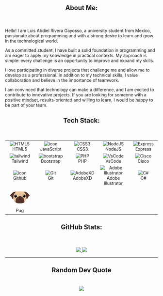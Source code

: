 <h2 align="center"> About Me:</h2>

###

<br clear="both" />

<p>
Hello! I am Luis Abdiel Rivera Gayosso, a university student from Mexico, passionate about programming and with a strong desire to learn and grow in the technological world.

As a committed student, I have built a solid foundation in programming and am eager to apply my knowledge in practical contexts. My approach is simple: every challenge is an opportunity to improve and expand my skills.

I love participating in diverse projects that challenge me and allow me to develop as a professional. In addition to my technical skills, I value collaboration and believe in the importance of teamwork.

I am convinced that technology can make a difference, and I am excited to contribute to innovative projects. If you are looking for someone with a positive mindset, results-oriented and willing to learn, I would be happy to be part of your team.
</p>

<h2 align="center">Tech Stack:</h2>

###

<br clear="both" />

<table align="center">
  <tr>
    <td align="center" width="128">
      <img
        src="https://skillicons.dev/icons?i=html"
        width="65"
        height="65"
        alt="HTML5" />
      <br />HTML5
    </td>
    <td align="center" width="128">
      <img
        src="https://techstack-generator.vercel.app/js-icon.svg"
        alt="icon"
        width="65"
        height="65" />
      <br />JavaScript
    </td>
    <td align="center" width="128">
      <img
        src="https://skillicons.dev/icons?i=css"
        width="65"
        height="65"
        alt="CSS3" />
      <br />CSS3
    </td>
    <td align="center" width="128">
      <img
        src="https://skillicons.dev/icons?i=nodejs"
        width="65"
        height="65"
        alt="NodeJS" />
      <br />NodeJS
    </td>
    <td align="center" width="128">
      <img
        src="https://skillicons.dev/icons?i=express"
        width="65"
        height="65"
        alt="Express" />
      <br />Express
    </td>
  </tr>
  <tr>
    <td align="center" width="128">
      <img
        src="https://skillicons.dev/icons?i=tailwind"
        width="65"
        height="65"
        alt="tailwind" />
      <br />Tailwind
    </td>
    <td align="center" width="128">
      <img
        src="https://skillicons.dev/icons?i=bootstrap"
        width="65"
        height="65"
        alt="bootstrap" />
        <br />Bootstrap
    </td>
    <td align="center" width="128">
      <img
      src="https://skillicons.dev/icons?i=php"
      width="65"
      height="65"
        alt="PHP" />
      <br />PHP
    </td>
    <td align="center" width="128">
      <img
        src="https://skillicons.dev/icons?i=vscode"
        width="65"
        height="65"
        alt="VsCode" />
      <br />VsCode
    </td>
    <td align="center" width="128">
      <img
        src="https://upload.wikimedia.org/wikipedia/commons/thumb/9/98/Cisco_logo.svg/512px-Cisco_logo.svg.png"
        width="65"
        height="65"
        alt="Cisco" />
      <br />Cisco
    </td>
  </tr>
  <tr>
    <td align="center" width="128">
      <img
        src="https://techstack-generator.vercel.app/github-icon.svg"
        alt="icon"
        width="65"
        height="65" />
      <br />Github
    </td>
    <td align="center" width="128">
      <img
        src="https://user-images.githubusercontent.com/25181517/192108372-f71d70ac-7ae6-4c0d-8395-51d8870c2ef0.png"
        width="65"
        height="65"
        alt="Git" />
      <br />Git
    </td>
    <td align="center" width="128">
      <img
        src="https://skillicons.dev/icons?i=xd"
        width="65"
        height="65"
        alt="AdobeXD" />
      <br />AdobeXD
    </td>
    <td align="center" width="128">
      <img
        src="https://skillicons.dev/icons?i=ai"
        width="65"
        height="65"
        alt="Adobe Illustrator" />
      <br />Adobe Illustrator
    </td>
    <td align="center" width="128">
      <img
        src="https://techstack-generator.vercel.app/csharp-icon.svg"
        width="65"
        height="65"
        alt="C#" />
      <br />C#
    </td>
  </tr>
  <tr>
    <td align="center" width="128">
      <img
        src="https://raw.githubusercontent.com/devicons/devicon/master/icons/pug/pug-original.svg"
        width="65"
        height="65"
        alt="Pug" />
      <br />Pug
    </td>
  </tr>
</table>

<h2 align="center">GitHub Stats:</h2>

###

<br clear="both" />

<p align="center">
  <a href="https://github.com/LuisAbdielRivera?tab=stars">
    <img src="https://github-readme-streak-stats.herokuapp.com/?user=LuisAbdielRivera&theme=dark&hide_border=true"
      width="49%"
      />
  </a>
  <a href="https://github.com/LuisAbdielRivera?tab=repositories">
    <img src="https://github-readme-stats.vercel.app/api?username=LuisAbdielRivera&theme=dark&hide_border=true&include_all_commits=false&count_private=false" 
      width="49%"
      />
  </a>
</p>

---
<h2 align="center">Random Dev Quote</h2>

###

<br clear="both" />

<div align="center">
  <img src="https://quotes-github-readme.vercel.app/api?type=horizontal&theme=dark" />
</div>

<!-- Proudly created with GPRM ( https://gprm.itsvg.in ) -->
